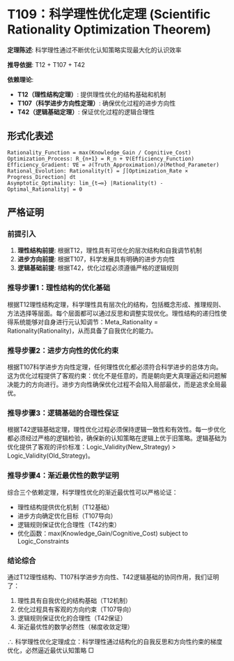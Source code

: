 # T109：科学理性优化定理 (Scientific Rationality Optimization Theorem)

**定理陈述**: 科学理性通过不断优化认知策略实现最大化的认识效率

**推导依据**: T12 + T107 + T42

**依赖理论**: 
- **T12（理性结构定理）**: 提供理性优化的结构基础和机制
- **T107（科学进步方向性定理）**: 确保优化过程的进步方向性
- **T42（逻辑基础定理）**: 保证优化过程的逻辑合理性

## 形式化表述
```
Rationality_Function = max(Knowledge_Gain / Cognitive_Cost)
Optimization_Process: R_{n+1} = R_n + ∇(Efficiency_Function)
Efficiency_Gradient: ∇E = ∂(Truth_Approximation)/∂(Method_Parameter)
Rational_Evolution: Rationality(t) = ∫[Optimization_Rate × Progress_Direction] dt
Asymptotic_Optimality: lim_{t→∞} |Rationality(t) - Optimal_Rationality| = 0
```

## 严格证明

### 前提引入
1. **理性结构前提**: 根据T12，理性具有可优化的层次结构和自我调节机制
2. **进步方向前提**: 根据T107，科学发展具有明确的进步方向性
3. **逻辑基础前提**: 根据T42，优化过程必须遵循严格的逻辑规则

### 推导步骤1：理性结构的优化基础
根据T12理性结构定理，科学理性具有层次化的结构，包括概念形成、推理规则、方法选择等层面。每个层面都可以通过反思和调整实现优化。理性结构的递归性使得系统能够对自身进行元认知调节：Meta_Rationality = Rationality(Rationality)，从而具备了自我优化的能力。

### 推导步骤2：进步方向性的优化约束
根据T107科学进步方向性定理，任何理性优化都必须符合科学进步的总体方向。这为优化过程提供了客观约束：优化不是任意的，而是朝向更大真理逼近和问题解决能力的方向进行。进步方向性确保优化过程不会陷入局部最优，而是追求全局最优。

### 推导步骤3：逻辑基础的合理性保证
根据T42逻辑基础定理，理性优化过程必须保持逻辑一致性和有效性。每一步优化都必须经过严格的逻辑检验，确保新的认知策略在逻辑上优于旧策略。逻辑基础为优化提供了客观的评价标准：Logic_Validity(New_Strategy) > Logic_Validity(Old_Strategy)。

### 推导步骤4：渐近最优性的数学证明
综合三个依赖定理，科学理性优化的渐近最优性可以严格论证：
- 理性结构提供优化机制（T12基础）
- 进步方向确定优化目标（T107导向）
- 逻辑规则保证优化合理性（T42约束）
- 优化函数：max(Knowledge_Gain/Cognitive_Cost) subject to Logic_Constraints

### 结论综合
通过T12理性结构、T107科学进步方向性、T42逻辑基础的协同作用，我们证明了：
1. 理性具有自我优化的结构基础（T12机制）
2. 优化过程具有客观的方向约束（T107导向）
3. 逻辑规则保证优化的合理性（T42保证）
4. 渐近最优性的数学必然性（梯度收敛定理）

∴ 科学理性优化定理成立：科学理性通过结构化的自我反思和方向性约束的梯度优化，必然逼近最优认知策略 □  